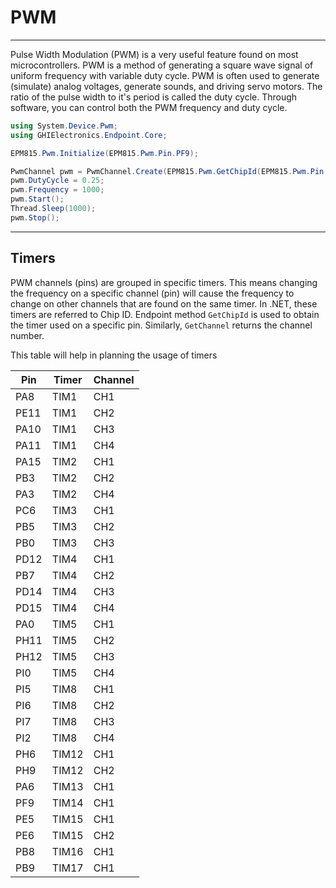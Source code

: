 # PWM
---
Pulse Width Modulation (PWM) is a very useful feature found on most microcontrollers. PWM is a method of generating a square wave signal of uniform frequency with variable duty cycle. PWM is often used to generate (simulate) analog voltages, generate sounds, and driving servo motors. The ratio of the pulse width to it's period is called the duty cycle. Through software, you can control both the PWM frequency and duty cycle.

```cs
using System.Device.Pwm;
using GHIElectronics.Endpoint.Core;

EPM815.Pwm.Initialize(EPM815.Pwm.Pin.PF9);

PwmChannel pwm = PwmChannel.Create(EPM815.Pwm.GetChipId(EPM815.Pwm.Pin.PF9), EPM815.Pwm.GetChannelId(EPM815.Pwm.Pin.PF9));
pwm.DutyCycle = 0.25;
pwm.Frequency = 1000;
pwm.Start();
Thread.Sleep(1000);
pwm.Stop();
```
---

## Timers

PWM channels (pins) are grouped in specific timers. This means changing the frequency on a specific channel (pin) will cause the frequency to change on other channels that are found on the same timer. In .NET, these timers are referred to Chip ID. Endpoint method `GetChipId` is used to obtain the timer used on a specific pin. Similarly, `GetChannel` returns the channel number.

This table will help in planning the usage of timers

Pin |Timer | Channel
-- | -- | --
PA8 | TIM1 | CH1
PE11 | TIM1 | CH2
PA10 | TIM1 | CH3
PA11 | TIM1 | CH4
PA15 | TIM2 | CH1
PB3 | TIM2 | CH2
PA3 | TIM2 | CH4
PC6 | TIM3 | CH1
PB5 | TIM3 | CH2
PB0 | TIM3 | CH3
PD12 | TIM4 | CH1
PB7 | TIM4 | CH2
PD14 | TIM4 | CH3
PD15 | TIM4 | CH4
PA0 | TIM5 | CH1
PH11 | TIM5 | CH2
PH12 | TIM5 | CH3
PI0 | TIM5 | CH4
PI5 | TIM8 | CH1
PI6 | TIM8 | CH2
PI7 | TIM8 | CH3
PI2 | TIM8 | CH4
PH6 | TIM12 | CH1
PH9 | TIM12 | CH2
PA6 | TIM13 | CH1
PF9 | TIM14 | CH1
PE5 | TIM15 | CH1
PE6 | TIM15 | CH2
PB8 | TIM16 | CH1
PB9 | TIM17 | CH1



